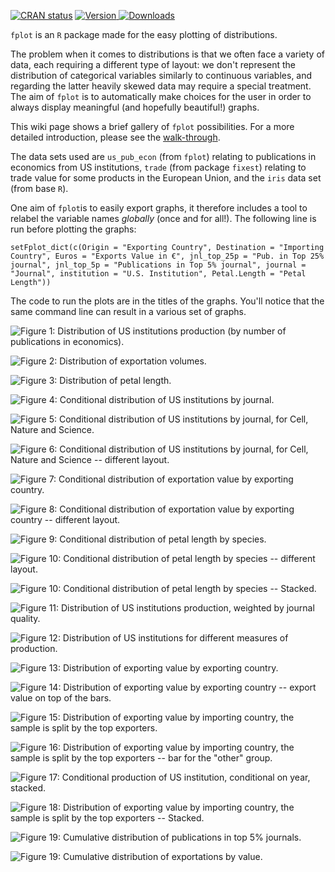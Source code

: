 <a href="https://cran.r-project.org/web/checks/check_results_fplot.html"><img src="https://cranchecks.info/badges/flavor/release/fplot" alt="CRAN status"></a>
<a href="https://cran.r-project.org/package=fplot"><img src="http://www.r-pkg.org/badges/version/fplot" alt="Version"> </a>
<a href="https://ipub.com/dev-corner/apps/r-package-downloads/"> <img src="https://cranlogs.r-pkg.org/badges/fplot" alt = "Downloads"> </a>

`fplot` is an `R` package made for the easy plotting of distributions. 

The problem when it comes to distributions is that we often face a variety of data, each requiring a different type of layout: we don't represent the distribution of categorical variables similarly to continuous variables, and regarding the latter heavily skewed data may require a special treatment. The aim of `fplot` is to automatically make choices for the user in order to always display meaningful (and hopefully beautiful!) graphs. 

This wiki page shows a brief gallery of `fplot` possibilities. For a more detailed introduction, please see the [walk-through](https://cran.r-project.org/package=fplot/vignettes/fplot_walkthrough.html).

The data sets used are `us_pub_econ` (from `fplot`) relating to publications in economics from US institutions, `trade` (from package `fixest`) relating to trade value for some products in the European Union, and the `iris` data set (from base `R`).

One aim of `fplot`is to easily export graphs, it therefore includes a tool to relabel the variable names *globally* (once and for all!). The following line is run before plotting the graphs:

`setFplot_dict(c(Origin = "Exporting Country", Destination = "Importing Country", Euros = "Exports Value in €", jnl_top_25p = "Pub. in Top 25% journal", jnl_top_5p = "Publications in Top 5% journal", journal = "Journal", institution = "U.S. Institution", Petal.Length = "Petal Length"))` 

The code to run the plots are in the titles of the graphs. You'll notice that the same command line can result in a various set of graphs. 

![Figure 1: Distribution of US institutions production (by number of publications in economics).](https://github.com/lrberge/fplot/blob/master/vignettes/images/regular_pub.png)

![Figure 2: Distribution of exportation volumes.](https://github.com/lrberge/fplot/blob/master/vignettes/images/regular_trade.png)

![Figure 3: Distribution of petal length.](https://github.com/lrberge/fplot/blob/master/vignettes/images/regular_iris.png)

![Figure 4: Conditional distribution of US institutions by journal.](https://github.com/lrberge/fplot/blob/master/vignettes/images/conditional_pub_1.png)

![Figure 5: Conditional distribution of US institutions by journal, for Cell, Nature and Science.](https://github.com/lrberge/fplot/blob/master/vignettes/images/conditional_pub_2.png)

![Figure 6: Conditional distribution of US institutions by journal, for Cell, Nature and Science -- different layout.](https://github.com/lrberge/fplot/blob/master/vignettes/images/conditional_pub_3_bis.png)

![Figure 7: Conditional distribution of exportation value by exporting country.](https://github.com/lrberge/fplot/blob/master/vignettes/images/conditional_trade_1.png)

![Figure 8: Conditional distribution of exportation value by exporting country -- different layout.](https://github.com/lrberge/fplot/blob/master/vignettes/images/conditional_trade_2.png)

![Figure 9: Conditional distribution of petal length by species.](https://github.com/lrberge/fplot/blob/master/vignettes/images/conditional_iris_1.png)

![Figure 10: Conditional distribution of petal length by species -- different layout.](https://github.com/lrberge/fplot/blob/master/vignettes/images/conditional_iris_2.png)

![Figure 10: Conditional distribution of petal length by species -- Stacked.](https://github.com/lrberge/fplot/blob/master/vignettes/images/conditional_iris_3.png)

![Figure 11: Distribution of US institutions production, weighted by journal quality.](https://github.com/lrberge/fplot/blob/master/vignettes/images/weighted_pub_1.png)

![Figure 12: Distribution of US institutions for different measures of production.](https://github.com/lrberge/fplot/blob/master/vignettes/images/weighted_pub_2.png)

![Figure 13: Distribution of exporting value by exporting country.](https://github.com/lrberge/fplot/blob/master/vignettes/images/weighted_trade_1.png)

![Figure 14: Distribution of exporting value by exporting country -- export value on top of the bars.](https://github.com/lrberge/fplot/blob/master/vignettes/images/weighted_trade_2.png)

![Figure 15: Distribution of exporting value by importing country, the sample is split by the top exporters.](https://github.com/lrberge/fplot/blob/master/vignettes/images/weighted_conditional_trade_1.png)

![Figure 16: Distribution of exporting value by importing country, the sample is split by the top exporters -- bar for the "other" group.](https://github.com/lrberge/fplot/blob/master/vignettes/images/weighted_conditional_trade_2.png)

![Figure 17: Conditional production of US institution, conditional on year, stacked.](https://github.com/lrberge/fplot/blob/master/vignettes/images/weighted_stacked_pub.png)

![Figure 18: Distribution of exporting value by importing country, the sample is split by the top exporters -- Stacked.](https://github.com/lrberge/fplot/blob/master/vignettes/images/weighted_stacked_trade.png)

![Figure 19: Cumulative distribution of publications in top 5% journals.](https://github.com/lrberge/fplot/blob/master/vignettes/images/cumul_pub.png)

![Figure 19: Cumulative distribution of exportations by value.](https://github.com/lrberge/fplot/blob/master/vignettes/images/cumul_trade.png)


